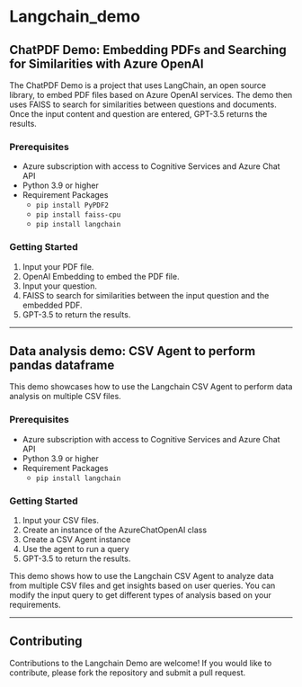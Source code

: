 # Langchain_demo

## ChatPDF Demo: Embedding PDFs and Searching for Similarities with Azure OpenAI

The ChatPDF Demo is a project that uses LangChain, an open source library, to embed PDF files based on Azure OpenAI services. The demo then uses FAISS to search for similarities between questions and documents. Once the input content and question are entered, GPT-3.5 returns the results.

### Prerequisites
* Azure subscription with access to Cognitive Services and Azure Chat API
* Python 3.9 or higher
* Requirement Packages
    - `pip install PyPDF2`
    - `pip install faiss-cpu`
    - `pip install langchain`

### Getting Started
1. Input your PDF file.
2. OpenAI Embedding to embed the PDF file.
3. Input your question.
4. FAISS to search for similarities between the input question and the embedded PDF.
5. GPT-3.5 to return the results.
---
## Data analysis demo: CSV Agent to perform pandas dataframe

This demo showcases how to use the Langchain CSV Agent to perform data analysis on multiple CSV files.

### Prerequisites
* Azure subscription with access to Cognitive Services and Azure Chat API
* Python 3.9 or higher
* Requirement Packages
    - `pip install langchain`

### Getting Started
1. Input your CSV files.
2. Create an instance of the AzureChatOpenAI class
3. Create a CSV Agent instance
4. Use the agent to run a query
6. GPT-3.5 to return the results.

This demo shows how to use the Langchain CSV Agent to analyze data from multiple CSV files and get insights based on user queries. You can modify the input query to get different types of analysis based on your requirements.

---
## Contributing
Contributions to the Langchain Demo are welcome! If you would like to contribute, please fork the repository and submit a pull request. 
